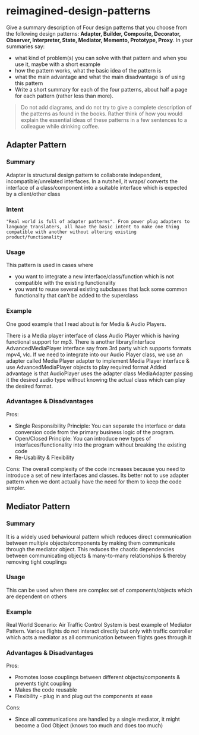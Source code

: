 # reimagined-design-patterns

Give a summary description of Four design patterns that you choose from the following design patterns: **Adapter,  Builder, Composite, Decorator, Observer, Interpreter, State, Mediator, Memento, Prototype, Proxy**. In your summaries say:

- what kind of problem(s) you can solve with that pattern and when you use it, maybe with a short example
- how the pattern works, what the basic idea of the pattern is
- what the main advantage and what the main disadvantage is of using this pattern
- Write a short summary for each of the four patterns, about half a page for each pattern (rather less than more). 

> Do not add diagrams, and do not try to give a complete description of the patterns as found in the books. Rather think of how you would explain the essential ideas of these patterns in a few sentences to a colleague while drinking coffee.


## Adapter Pattern

### Summary
Adapter is structural design pattern to collaborate independent, incompatible/unrelated interfaces. 
In a nutshell, it wraps/ converts the interface of a class/component into a suitable interface which is expected by a client/other class

### Intent
    "Real world is full of adapter patterns". From power plug adapters to language translaters, all have the basic intent to make one thing compatible with another without altering existing product/functionality

### Usage
This pattern is used in cases where
 - you want to integrate a new interface/class/function which is not compatible with the existing functionality
 - you want to reuse several existing subclasses that lack some common functionality that can’t be added to the superclass

### Example
One good example that I read about is for Media & Audio Players.

There is a Media player interface of class Audio Player which is having functional support for mp3. There is another library/interface AdvancedMediaPlayer interface say from 3rd party which supports formats mpv4, vlc. 
If we need to integrate into our Audio Player class, we use an adapter called Media Player adapter to implement Media Player interface & use AdvancedMediaPlayer objects to play required format
Added advantage is that AudioPlayer uses the adapter class MediaAdapter passing it the desired audio type without knowing the actual class which can play the desired format. 

### Advantages & Disadvantages
Pros:
- Single Responsibility Principle: You can separate the interface or data conversion code from the primary business logic of the program.
- Open/Closed Principle: You can introduce new types of interfaces/functionality into the program without breaking the existing code
- Re-Usability & Flexibility

Cons: The overall complexity of the code increases because you need to introduce a set of new interfaces and classes. 
Its better not to use adapter pattern when we dont actually have the need for them to keep the code simpler.


## Mediator Pattern

### Summary
It is a widely used behavioural pattern which reduces direct communication between multiple objects/components by making them communicate through the mediator object.
This reduces the chaotic dependencies between communicating objects & many-to-many relationships & thereby removing tight couplings

### Usage
This can be used when there are complex set of components/objects which are dependent on others

### Example

Real World Scenario: Air Traffic Control System is best example of Mediator Pattern. 
Various flights do not interact directly but only with traffic controller which acts a mediator as all communication between flights goes through it

### Advantages & Disadvantages
Pros:
 - Promotes loose couplings between different objects/components & prevents tight coupling
 - Makes the code reusable
 - Flexibility - plug in and plug out the components at ease

Cons:
 - Since all communications are handled by a single mediator, it might become a God Object (knows too much and does too much)